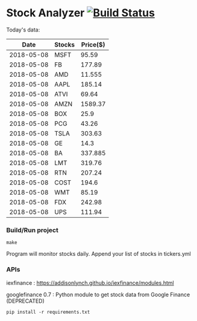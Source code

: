 # Stock Analyzer [![Build Status](https://travis-ci.org/ogoyal/StockAnalyzer.svg?branch=master)](https://travis-ci.org/ogoyal/StockAnalyzer)

Today's data:

| Date| Stocks| Price($) | 
| --- | --- | ---  | 
| 2018-05-08| MSFT| 95.59 | 
| 2018-05-08| FB| 177.89 | 
| 2018-05-08| AMD| 11.555 | 
| 2018-05-08| AAPL| 185.14 | 
| 2018-05-08| ATVI| 69.64 | 
| 2018-05-08| AMZN| 1589.37 | 
| 2018-05-08| BOX| 25.9 | 
| 2018-05-08| PCG| 43.26 | 
| 2018-05-08| TSLA| 303.63 | 
| 2018-05-08| GE| 14.3 | 
| 2018-05-08| BA| 337.885 | 
| 2018-05-08| LMT| 319.76 | 
| 2018-05-08| RTN| 207.24 | 
| 2018-05-08| COST| 194.6 | 
| 2018-05-08| WMT| 85.19 | 
| 2018-05-08| FDX| 242.98 | 
| 2018-05-08| UPS| 111.94 | 

### Build/Run project

```
make
```

Program will monitor stocks daily. Append your list of stocks in tickers.yml

### APIs
iexfinance : https://addisonlynch.github.io/iexfinance/modules.html

googlefinance 0.7 : Python module to get stock data from Google Finance (DEPRECATED)

```
pip install -r requirements.txt
```
